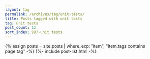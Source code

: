 ```yaml
---
layout: tag
permalink: /archives/tag/unit-tests/
title: Posts tagged with unit tests
tag: unit tests
post_count: 12
sort_index: 987-unit tests
---
```

{% assign posts = site.posts | where_exp: "item", "item.tags contains page.tag" -%}
{%- include post-list.html -%}
